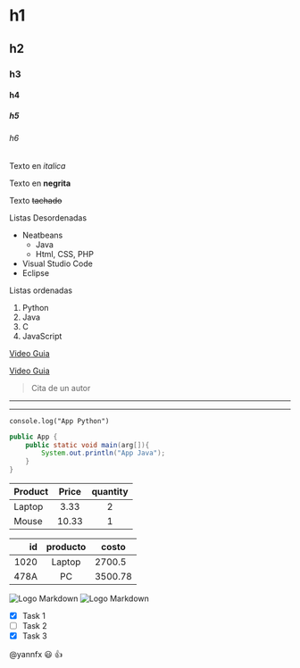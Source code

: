 <!--Titles-->
# h1
## h2
### h3
#### h4
##### h5
###### h6

<!--
    alt + 126 = ~ 
    alt + 96 = `` backtick
    alt + 39 = ''
-->
Texto en *italica*

Texto en **negrita**

Texto ~~tachado~~

<!-- ul  -->
Listas Desordenadas
* Neatbeans
    * Java
    * Html, CSS, PHP
* Visual Studio Code
* Eclipse

<!-- ol  -->
Listas ordenadas
1. Python
2. Java
3. C
4. JavaScript

[Video Guia](https://www.youtube.com/watch?v=oxaH9CFpeEE)

[Video Guia](https://www.youtube.com/watch?v=oxaH9CFpeEE "Curso Base de Markdown")

> Cita de un autor

---
___


`console.log("App Python")`
```Java
public App {
    public static void main(arg[]){
        System.out.println("App Java");
    }
}
```
<!-- Tables  -->
| Product       | Price         |quantity   |
| ------------- |:-------------:| :--------:|
| Laptop        | 3.33          | 2         |
| Mouse         | 10.33         | 1         |

<!-- 
    ---: derecha
    :---: centro
    :--- o --- izquierda
 -->

|   id  |  producto    |   costo   |
|---:|:---:|---|
|1020|Laptop|2700.5|
|478A|PC|3500.78|

![Logo Markdown](markdown.png)
![Logo Markdown](markdown.png "Logo")

<!-- GitHub Markdown -->

* [x] Task 1
* [ ] Task 2
* [x] Task 3

@yannfx :smiley: :+1: